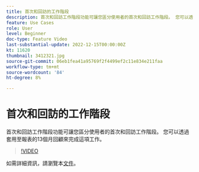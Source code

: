 ```yaml
---
title: 首次和回訪的工作階段
description: 首次和回訪工作階段功能可讓您區分使用者的首次和回訪工作階段。 您可以透過套用至報表的13個月回顧來完成這項工作。
feature: Use Cases
role: User
level: Beginner
doc-type: Feature Video
last-substantial-update: 2022-12-15T00:00:00Z
kt: 11620
thumbnail: 3412321.jpg
source-git-commit: 06eb1fea41a95769f2f4499ef2c11e834e211faa
workflow-type: tm+mt
source-wordcount: '84'
ht-degree: 8%

---
```



# 首次和回訪的工作階段

首次和回訪工作階段功能可讓您區分使用者的首次和回訪工作階段。 您可以透過套用至報表的13個月回顧來完成這項工作。

>[!VIDEO](https://video.tv.adobe.com/v/3412321/?quality=12&learn=on)

如需詳細資訊，請瀏覽本[文件](https://experienceleague.adobe.com/docs/analytics-platform/using/cja-usecases/data-views/data-views-usecases.html?lang=en#new-repeat)。
